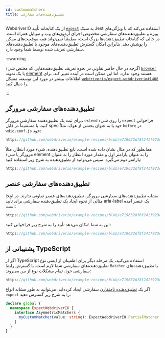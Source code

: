 ```yaml
---
id: custommatchers
title: تطبیق‌دهنده‌های سفارشی
---
```


WebdriverIO از یک کتابخانه تأیید [`expect`](https://webdriver.io/docs/api/expect-webdriverio) به سبک Jest استفاده می‌کند که با ویژگی‌های ویژه و تطبیق‌دهنده‌های سفارشی مخصوص اجرای آزمون‌های وب و موبایل همراه است. در حالی که کتابخانه تطبیق‌دهنده‌ها بزرگ است، مطمئناً نمی‌تواند همه موقعیت‌های ممکن را پوشش دهد. بنابراین امکان گسترش تطبیق‌دهنده‌های موجود با تطبیق‌دهنده‌های سفارشی تعریف شده توسط شما وجود دارد.

:::warning

اگرچه در حال حاضر تفاوتی در نحوه تعریف تطبیق‌دهنده‌هایی که مختص شیء [`browser`](/docs/api/browser) یا یک نمونه [element](/docs/api/element) هستند وجود ندارد، اما این ممکن است در آینده تغییر کند. برای اطلاعات بیشتر در مورد این توسعه، مشکل [`webdriverio/expect-webdriverio#1408`](https://github.com/webdriverio/expect-webdriverio/issues/1408) را دنبال کنید.

:::

## تطبیق‌دهنده‌های سفارشی مرورگر

برای ثبت یک تطبیق‌دهنده سفارشی مرورگر، `extend` را روی شیء `expect` فراخوانی کنید، یا مستقیماً در فایل spec خود یا به عنوان بخشی از هوک، مثلاً `before` در `wdio.conf.js` خود:

```js reference useHTTPS
https://github.com/webdriverio/example-recipes/blob/e719632df8f241f923c8d9301aab6bccee5cb109/customMatchers/example.ts#L3-L18
```

همانطور که در مثال نشان داده شده است، تابع تطبیق‌دهنده، شیء مورد انتظار، مثلاً مرورگر یا شیء element را به عنوان پارامتر اول و مقدار مورد انتظار را به عنوان پارامتر دوم می‌گیرد. سپس می‌توانید از تطبیق‌دهنده به شرح زیر استفاده کنید:

```js reference useHTTPS
https://github.com/webdriverio/example-recipes/blob/e719632df8f241f923c8d9301aab6bccee5cb109/customMatchers/example.ts#L50-L52
```

## تطبیق‌دهنده‌های سفارشی عنصر

مشابه تطبیق‌دهنده‌های سفارشی مرورگر، تطبیق‌دهنده‌های عنصر تفاوتی ندارند. در اینجا مثالی از نحوه ایجاد یک تطبیق‌دهنده سفارشی برای تأیید aria-label یک عنصر آمده است:

```js reference useHTTPS
https://github.com/webdriverio/example-recipes/blob/e719632df8f241f923c8d9301aab6bccee5cb109/customMatchers/example.ts#L20-L38
```

این به شما امکان می‌دهد تأیید را به شرح زیر فراخوانی کنید:

```js reference useHTTPS
https://github.com/webdriverio/example-recipes/blob/e719632df8f241f923c8d9301aab6bccee5cb109/customMatchers/example.ts#L54-L57
```

## پشتیبانی از TypeScript

اگر از TypeScript استفاده می‌کنید، یک مرحله دیگر برای اطمینان از ایمنی نوع تطبیق‌دهنده‌های سفارشی شما لازم است. با گسترش رابط `Matcher` با تطبیق‌دهنده‌های سفارشی خود، تمام مشکلات نوع از بین می‌روند:

```js reference useHTTPS
https://github.com/webdriverio/example-recipes/blob/e719632df8f241f923c8d9301aab6bccee5cb109/customMatchers/example.ts#L40-L47
```

اگر یک [تطبیق‌دهنده نامتقارن](https://jestjs.io/docs/expect#expectextendmatchers) سفارشی ایجاد کرده‌اید، می‌توانید به طور مشابه انواع `expect` را به شرح زیر گسترش دهید:

```ts
declare global {
  namespace ExpectWebdriverIO {
    interface AsymmetricMatchers {
      myCustomMatcher(value: string): ExpectWebdriverIO.PartialMatcher;
    }
  }
}
```